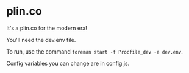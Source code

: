 plin.co
=======

It's a plin.co for the modern era!

You'll need the dev.env file.

To run, use the command `foreman start -f Procfile_dev -e dev.env`.

Config variables you can change are in config.js.
